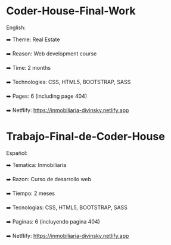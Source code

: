 # Coder-House-Final-Work

English:

➡️ Theme: Real Estate

➡️ Reason: Web development course

➡️ Time: 2 months

➡️ Technologies: CSS, HTML5, BOOTSTRAP, SASS

➡️ Pages: 6 (including page 404)

➡️ Netflify: https://inmobiliaria-divinsky.netlify.app





# Trabajo-Final-de-Coder-House

Español: 

➡️ Tematica: Inmobiliaria

➡️ Razon: Curso de desarrollo web

➡️ Tiempo: 2 meses

➡️ Tecnologias: CSS, HTML5, BOOTSTRAP, SASS

➡️ Paginas: 6 (incluyendo pagina 404)

➡️ Netflify: https://inmobiliaria-divinsky.netlify.app

